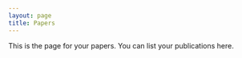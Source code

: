 ```yaml
---
layout: page
title: Papers
---
```


This is the page for your papers. You can list your publications here.
